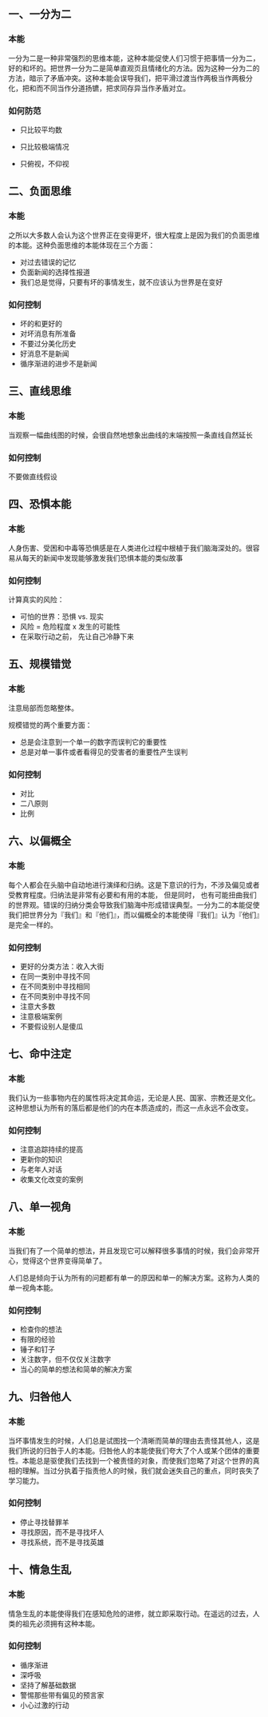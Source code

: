 ## 一、一分为二

### 本能

一分为二是一种非常强烈的思维本能，这种本能促使人们习惯于把事情一分为二，好的和坏的。把世界一分为二是简单直观页且情绪化的方法。因为这种一分为二的方法，暗示了矛盾冲突。这种本能会误导我们，把平滑过渡当作两极当作两极分化，把和而不同当作分道扬镳，把求同存异当作矛盾对立。

### 如何防范

*   只比较平均数

*   只比较极端情况
*   只俯视，不仰视

## 二、负面思维

### 本能

之所以大多数人会认为这个世界正在变得更坏，很大程度上是因为我们的负面思维的本能。这种负面思维的本能体现在三个方面：

*   对过去错误的记忆
*   负面新闻的选择性报道
*   我们总是觉得，只要有坏的事情发生，就不应该认为世界是在变好

### 如何控制

*   坏的和更好的
*   对坏消息有所准备
*   不要过分美化历史
*   好消息不是新闻
*   循序渐进的进步不是新闻

## 三、直线思维

### 本能

当观察一幅曲线图的时候，会很自然地想象出曲线的末端按照一条直线自然延长

### 如何控制

不要做直线假设

## 四、恐惧本能

### 本能

人身伤害、受困和中毒等恐惧感是在人类进化过程中根植于我们脑海深处的。很容易从每天的新闻中发现能够激发我们恐惧本能的类似故事

### 如何控制

计算真实的风险：

*   可怕的世界：恐惧 vs. 现实
*   风险 = 危险程度 x 发生的可能性
*   在采取行动之前， 先让自己冷静下来

## 五、规模错觉

### 本能

注意局部而忽略整体。

规模错觉的两个重要方面：

*   总是会注意到一个单一的数字而误判它的重要性
*   总是对单一事件或者看得见的受害者的重要性产生误判

### 如何控制

*   对比
*   二八原则
*   比例

## 六、以偏概全

### 本能

每个人都会在头脑中自动地进行演绎和归纳。这是下意识的行为，不涉及偏见或者受教育程度。归纳法是非常有必要和有用的本能， 但是同时， 也有可能扭曲我们的世界观。错误的归纳分类会导致我们脑海中形成错误典型。一分为二的本能促使我们把世界分为『我们』和『他们』，而以偏概全的本能使得『我们』认为『他们』是完全一样的。

### 如何控制

*   更好的分类方法：收入大街
*   在同一类别中寻找不同
*   在不同类别中寻找相同
*   在不同类别中寻找不同
*   注意大多数
*   注意极端案例
*   不要假设别人是傻瓜

## 七、命中注定

### 本能

我们认为一些事物内在的属性将决定其命运，无论是人民、国家、宗教还是文化。这种思想认为所有的落后都是他们的内在本质造成的，而这一点永远不会改变。

### 如何控制

*   注意追踪持续的提高
*   更新你的知识
*   与老年人对话
*   收集文化改变的案例

## 八、单一视角

### 本能

当我们有了一个简单的想法，并且发现它可以解释很多事情的时候，我们会非常开心，觉得这个世界变得简单了。

人们总是倾向于认为所有的问题都有单一的原因和单一的解决方案。这称为人类的单一视角本能。

### 如何控制

*   检查你的想法
*   有限的经验
*   锤子和钉子
*   关注数字，但不仅仅关注数字
*   当心的简单的想法和简单的解决方案

## 九、归咎他人

### 本能

当坏事情发生的时候，人们总是试图找一个清晰而简单的理由去责怪其他人，这是我们所说的归咎于人的本能。归咎他人的本能使我们夸大了个人或某个团体的重要性。本能总是驱使我们去找到一个被责怪的对象，而使我们忽略了对这个世界的真相的理解。当过分执着于指责他人的时候，我们就会迷失自己的重点，同时丧失了学习能力。

### 如何控制

*   停止寻找替罪羊
*   寻找原因，而不是寻找坏人
*   寻找系统，而不是寻找英雄

## 十、情急生乱

### 本能

情急生乱的本能使得我们在感知危险的进修，就立即采取行动。在遥远的过去，人类的祖先必须拥有这种本能。

### 如何控制

*   循序渐进
*   深呼吸
*   坚持了解基础数据
*   警惕那些带有偏见的预言家
*   小心过激的行动



